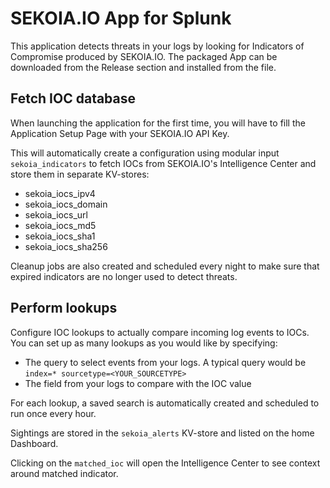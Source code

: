 # SEKOIA.IO App for Splunk

This application detects threats in your logs by looking for Indicators of Compromise produced by SEKOIA.IO. The packaged App can be downloaded from the Release section and installed from the file.

## Fetch IOC database

When launching the application for the first time, you will have to fill the Application Setup Page with your SEKOIA.IO API Key.

This will automatically create a configuration using modular input `sekoia_indicators` to fetch IOCs from SEKOIA.IO's Intelligence Center
and store them in separate KV-stores:

* sekoia_iocs_ipv4
* sekoia_iocs_domain
* sekoia_iocs_url
* sekoia_iocs_md5
* sekoia_iocs_sha1
* sekoia_iocs_sha256

Cleanup jobs are also created and scheduled every night to make sure that expired indicators are no longer used to detect threats.

## Perform lookups

Configure IOC lookups to actually compare incoming log events to IOCs. You can set up as many lookups as you would like by specifying:

* The query to select events from your logs. A typical query would be `index=* sourcetype=<YOUR_SOURCETYPE>`
* The field from your logs to compare with the IOC value

For each lookup, a saved search is automatically created and scheduled to run once every hour.

Sightings are stored in the `sekoia_alerts` KV-store and listed on the home Dashboard.

Clicking on the `matched_ioc` will open the Intelligence Center to see context around matched indicator.
